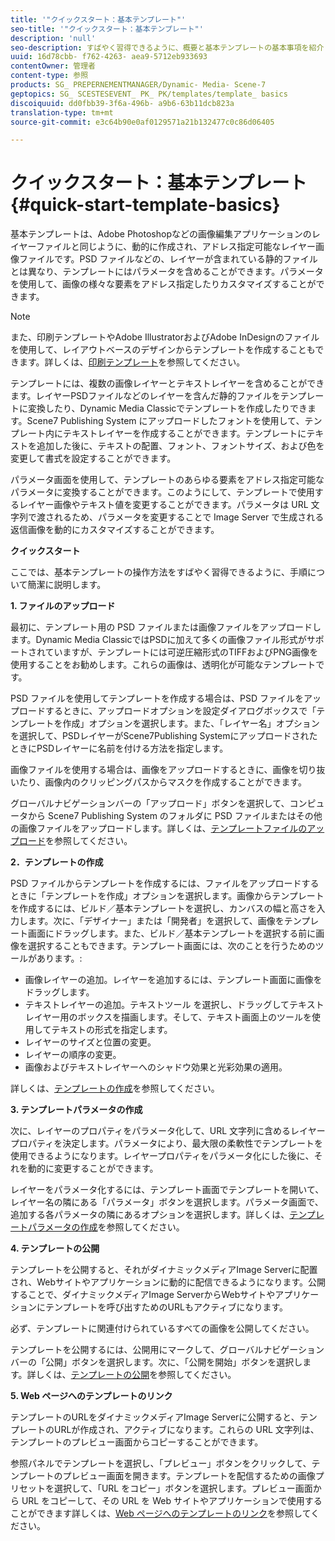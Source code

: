 ```yaml
---
title: '"クイックスタート：基本テンプレート"'
seo-title: '"クイックスタート：基本テンプレート"'
description: 'null'
seo-description: すばやく習得できるように、概要と基本テンプレートの基本事項を紹介しています。
uuid: 16d78cbb- f762-4263- aea9-5712eb933693
contentOwner: 管理者
content-type: 参照
products: SG_ PREPERNEMENTMANAGER/Dynamic- Media- Scene-7
geptopics: SG_ SCESTESEVENT_ PK_ PK/templates/template_ basics
discoiquuid: dd0fbb39-3f6a-496b- a9b6-63b11dcb823a
translation-type: tm+mt
source-git-commit: e3c64b90e0af0129571a21b132477c0c86d06405

---
```



# クイックスタート：基本テンプレート{#quick-start-template-basics}

基本テンプレートは、Adobe Photoshopなどの画像編集アプリケーションのレイヤーファイルと同じように、動的に作成され、アドレス指定可能なレイヤー画像ファイルです。PSD ファイルなどの、レイヤーが含まれている静的ファイルとは異なり、テンプレートにはパラメータを含めることができます。パラメータを使用して、画像の様々な要素をアドレス指定したりカスタマイズすることができます。

>[!NOTE]
>
>また、印刷テンプレートやAdobe IllustratorおよびAdobe InDesignのファイルを使用して、レイアウトベースのデザインからテンプレートを作成することもできます。詳しくは、[印刷テンプレート](quick-start-template-publishing.md)を参照してください。

テンプレートには、複数の画像レイヤーとテキストレイヤーを含めることができます。レイヤーPSDファイルなどのレイヤーを含んだ静的ファイルをテンプレートに変換したり、Dynamic Media Classicでテンプレートを作成したりできます。Scene7 Publishing System にアップロードしたフォントを使用して、テンプレート内にテキストレイヤーを作成することができます。テンプレートにテキストを追加した後に、テキストの配置、フォント、フォントサイズ、および色を変更して書式を設定することができます。

パラメータ画面を使用して、テンプレートのあらゆる要素をアドレス指定可能なパラメータに変換することができます。このようにして、テンプレートで使用するレイヤー画像やテキスト値を変更することができます。パラメータは URL 文字列で渡されるため、パラメータを変更することで Image Server で生成される返信画像を動的にカスタマイズすることができます。

**クイックスタート**

ここでは、基本テンプレートの操作方法をすばやく習得できるように、手順について簡潔に説明します。

**1. ファイルのアップロード**

最初に、テンプレート用の PSD ファイルまたは画像ファイルをアップロードします。Dynamic Media ClassicではPSDに加えて多くの画像ファイル形式がサポートされていますが、テンプレートには可逆圧縮形式のTIFFおよびPNG画像を使用することをお勧めします。これらの画像は、透明化が可能なテンプレートです。

PSD ファイルを使用してテンプレートを作成する場合は、PSD ファイルをアップロードするときに、アップロードオプションを設定ダイアログボックスで「テンプレートを作成」オプションを選択します。また、「レイヤー名」オプションを選択して、PSDレイヤーがScene7Publishing SystemにアップロードされたときにPSDレイヤーに名前を付ける方法を指定します。

画像ファイルを使用する場合は、画像をアップロードするときに、画像を切り抜いたり、画像内のクリッピングパスからマスクを作成することができます。

グローバルナビゲーションバーの「アップロード」ボタンを選択して、コンピュータから Scene7 Publishing System のフォルダに PSD ファイルまたはその他の画像ファイルをアップロードします。詳しくは、[テンプレートファイルのアップロード](uploading-template-files.md#uploading_template_files)を参照してください。

**2．テンプレートの作成**

PSD ファイルからテンプレートを作成するには、ファイルをアップロードするときに「テンプレートを作成」オプションを選択します。画像からテンプレートを作成するには、ビルド／基本テンプレートを選択し、カンバスの幅と高さを入力します。次に、「デザイナー」または「開発者」を選択して、画像をテンプレート画面にドラッグします。また、ビルド／基本テンプレートを選択する前に画像を選択することもできます。テンプレート画面には、次のことを行うためのツールがあります。:

* 画像レイヤーの追加。レイヤーを追加するには、テンプレート画面に画像をドラッグします。
* テキストレイヤーの追加。テキストツール  を選択し、ドラッグしてテキストレイヤー用のボックスを描画します。そして、テキスト画面上のツールを使用してテキストの形式を指定します。
* レイヤーのサイズと位置の変更。
* レイヤーの順序の変更。
* 画像およびテキストレイヤーへのシャドウ効果と光彩効果の適用。

詳しくは、[テンプレートの作成](creating-template.md#creating_a_template)を参照してください。

**3. テンプレートパラメータの作成**

次に、レイヤーのプロパティをパラメータ化して、URL 文字列に含めるレイヤープロパティを決定します。パラメータにより、最大限の柔軟性でテンプレートを使用できるようになります。レイヤープロパティをパラメータ化にした後に、それを動的に変更することができます。

レイヤーをパラメータ化するには、テンプレート画面でテンプレートを開いて、レイヤー名の隣にある「パラメータ」ボタンを選択します。パラメータ画面で、追加する各パラメータの隣にあるオプションを選択します。詳しくは、[テンプレートパラメータの作成](creating-template-parameters.md#creating_template_parameters)を参照してください。

**4.  テンプレートの公開**

テンプレートを公開すると、それがダイナミックメディアImage Serverに配置され、Webサイトやアプリケーションに動的に配信できるようになります。公開することで、ダイナミックメディアImage ServerからWebサイトやアプリケーションにテンプレートを呼び出すためのURLもアクティブになります。

必ず、テンプレートに関連付けられているすべての画像を公開してください。

テンプレートを公開するには、公開用にマークして、グローバルナビゲーションバーの「公開」ボタンを選択します。次に、「公開を開始」ボタンを選択します。詳しくは、[テンプレートの公開](publishing-templates.md#publishing_templates)を参照してください。

**5. Web ページへのテンプレートのリンク**

テンプレートのURLをダイナミックメディアImage Serverに公開すると、テンプレートのURLが作成され、アクティブになります。これらの URL 文字列は、テンプレートのプレビュー画面からコピーすることができます。

参照パネルでテンプレートを選択し、「プレビュー」ボタンをクリックして、テンプレートのプレビュー画面を開きます。テンプレートを配信するための画像プリセットを選択して、「URL をコピー」ボタンを選択します。プレビュー画面から URL をコピーして、その URL を Web サイトやアプリケーションで使用することができます詳しくは、[Web ページへのテンプレートのリンク](linking-template-web-page.md#linking_a_template_to_a_web_page)を参照してください。
